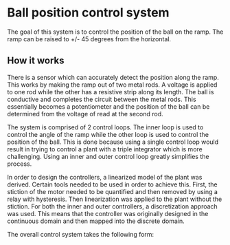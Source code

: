 # Ball position control system
The goal of this system is to control the position of the ball on the ramp. The ramp can be raised to +/- 45 degrees from the horizontal.

## How it works

There is a sensor which can accurately detect the position along the ramp. This works by making the ramp out of two metal rods. A voltage is applied to one rod while the other has a resistive strip along its length. The ball is conductive and completes the circuit between the metal rods. This essentially becomes a potentiometer and the position of the ball can be determined from the voltage of read at the second rod.

The system is comprised of 2 control loops. The inner loop is used to control the angle of the ramp while the other loop is used to control the position of the ball. This is done because using a single control loop would result in trying to control a plant with a triple integrator which is more challenging. Using an inner and outer control loop greatly simplifies the process.

In order to design the controllers, a linearized model of the plant was derived. Certain tools needed to be used in order to achieve this. First, the stiction of the motor needed to be quantified and then removed by using a relay with hysteresis. Then linearization was applied to the plant without the stiction. For both the inner and outer controllers, a discretization approach was used. This means that the controller was originally designed in the continuous domain and then mapped into the discrete domain.

The overall control system takes the following form:
